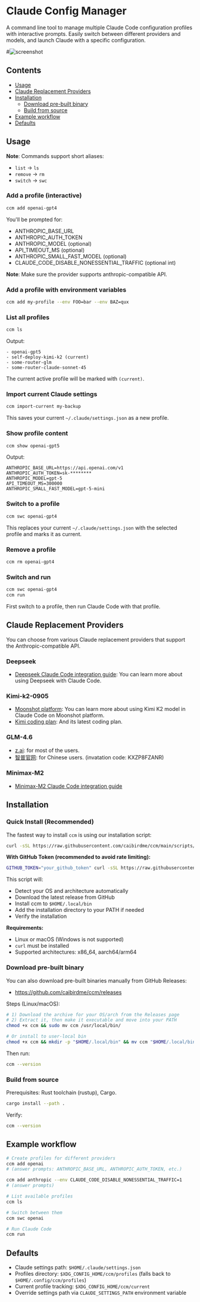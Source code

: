 # Claude Config Manager

A command line tool to manage multiple Claude Code configuration profiles with interactive prompts. Easily switch between different providers and models, and launch Claude with a specific configuration.

#![screenshot](./images/show.gif)

<!-- TOC -->
## Contents

- [Usage](#usage)
- [Claude Replacement Providers](#claude-replacement-providers)
- [Installation](#installation)
	- [Download pre-built binary](#download-pre-built-binary)
	- [Build from source](#build-from-source)
- [Example workflow](#example-workflow)
- [Defaults](#defaults)
<!-- /TOC -->

## Usage

**Note**: Commands support short aliases:
- `list` → `ls`
- `remove` → `rm`
- `switch` → `swc`

### Add a profile (interactive)

```bash
ccm add openai-gpt4
```

You'll be prompted for:
- ANTHROPIC_BASE_URL
- ANTHROPIC_AUTH_TOKEN
- ANTHROPIC_MODEL (optional)
- API_TIMEOUT_MS (optional)
- ANTHROPIC_SMALL_FAST_MODEL (optional)
- CLAUDE_CODE_DISABLE_NONESSENTIAL_TRAFFIC (optional int)

**Note**: Make sure the provider supports anthropic-compatible API.

### Add a profile with environment variables

```bash
ccm add my-profile --env FOO=bar --env BAZ=qux
```

### List all profiles

```bash
ccm ls
```

Output:
```
- openai-gpt5
- self-deploy-kimi-k2 (current)
- some-router-glm
- some-router-claude-sonnet-45
```

The current active profile will be marked with `(current)`.

### Import current Claude settings

```bash
ccm import-current my-backup
```

This saves your current `~/.claude/settings.json` as a new profile.

### Show profile content

```bash
ccm show openai-gpt5
```

Output:
```
ANTHROPIC_BASE_URL=https://api.openai.com/v1
ANTHROPIC_AUTH_TOKEN=sk-********
ANTHROPIC_MODEL=gpt-5
API_TIMEOUT_MS=300000
ANTHROPIC_SMALL_FAST_MODEL=gpt-5-mini
```

### Switch to a profile

```bash
ccm swc openai-gpt4
```

This replaces your current `~/.claude/settings.json` with the selected profile and marks it as current.

### Remove a profile

```bash
ccm rm openai-gpt4
```

### Switch and run

```bash
ccm swc openai-gpt4
ccm run
```

First switch to a profile, then run Claude Code with that profile.


## Claude Replacement Providers

You can choose from various Claude replacement providers that support the Anthropic-compatible API.

### Deepseek

- [Deepseek Claude Code integration guide](https://api-docs.deepseek.com/guides/anthropic_api): You can learn more about using Deepseek with Claude Code.

### Kimi-k2-0905

- [Moonshot platform](https://platform.moonshot.ai/docs/guide/agent-support#using-kimi-k2-model-in-claude-code): You can learn more about using Kimi K2 model in Claude Code on Moonshot platform.
- [Kimi coding plan](https://www.kimi.com/coding/docs/): And its latest coding plan.

### GLM-4.6

- [z.ai](https://docs.z.ai/devpack/tool/claude): for most of the users.
- [智普官网](https://docs.bigmodel.cn/cn/coding-plan/tool/claude#%E6%AD%A5%E9%AA%A4%E4%BA%8C%EF%BC%9A%E9%85%8D%E7%BD%AE-glm-coding-plan): for Chinese users. (invatation code: KXZP8FZANR)

### Minimax-M2

- [Minimax-M2 Claude Code integration guide](https://platform.minimaxi.com/docs/guides/text-ai-coding-tools#%E5%9C%A8-claude-code-%E4%B8%AD%E4%BD%BF%E7%94%A8-minimax-m2%EF%BC%88%E6%8E%A8%E8%8D%90%EF%BC%89)

## Installation

### Quick Install (Recommended)

The fastest way to install `ccm` is using our installation script:

```bash
curl -sSL https://raw.githubusercontent.com/caibirdme/ccm/main/scripts/install.sh | bash
```

**With GitHub Token (recommended to avoid rate limiting):**
```bash
GITHUB_TOKEN="your_github_token" curl -sSL https://raw.githubusercontent.com/caibirdme/ccm/main/scripts/install.sh | bash
```

This script will:
- Detect your OS and architecture automatically
- Download the latest release from GitHub
- Install ccm to `$HOME/.local/bin`
- Add the installation directory to your PATH if needed
- Verify the installation

**Requirements:**
- Linux or macOS (Windows is not supported)
- `curl` must be installed
- Supported architectures: x86_64, aarch64/arm64

### Download pre-built binary

You can also download pre-built binaries manually from GitHub Releases:

- https://github.com/caibirdme/ccm/releases

Steps (Linux/macOS):

```bash
# 1) Download the archive for your OS/arch from the Releases page
# 2) Extract it, then make it executable and move into your PATH
chmod +x ccm && sudo mv ccm /usr/local/bin/

# Or install to user-local bin
chmod +x ccm && mkdir -p "$HOME/.local/bin" && mv ccm "$HOME/.local/bin/"
```

Then run:

```bash
ccm --version
```

### Build from source

Prerequisites: Rust toolchain (rustup), Cargo.

```bash
cargo install --path .
```

Verify:

```bash
ccm --version
```

## Example workflow

```bash
# Create profiles for different providers
ccm add openai
# (answer prompts: ANTHROPIC_BASE_URL, ANTHROPIC_AUTH_TOKEN, etc.)

ccm add anthropic --env CLAUDE_CODE_DISABLE_NONESSENTIAL_TRAFFIC=1
# (answer prompts)

# List available profiles
ccm ls

# Switch between them
ccm swc openai

# Run Claude Code
ccm run
```

## Defaults

- Claude settings path: `$HOME/.claude/settings.json`
- Profiles directory: `$XDG_CONFIG_HOME/ccm/profiles` (falls back to `$HOME/.config/ccm/profiles`)
- Current profile tracking: `$XDG_CONFIG_HOME/ccm/current`
- Override settings path via `CLAUDE_SETTINGS_PATH` environment variable
